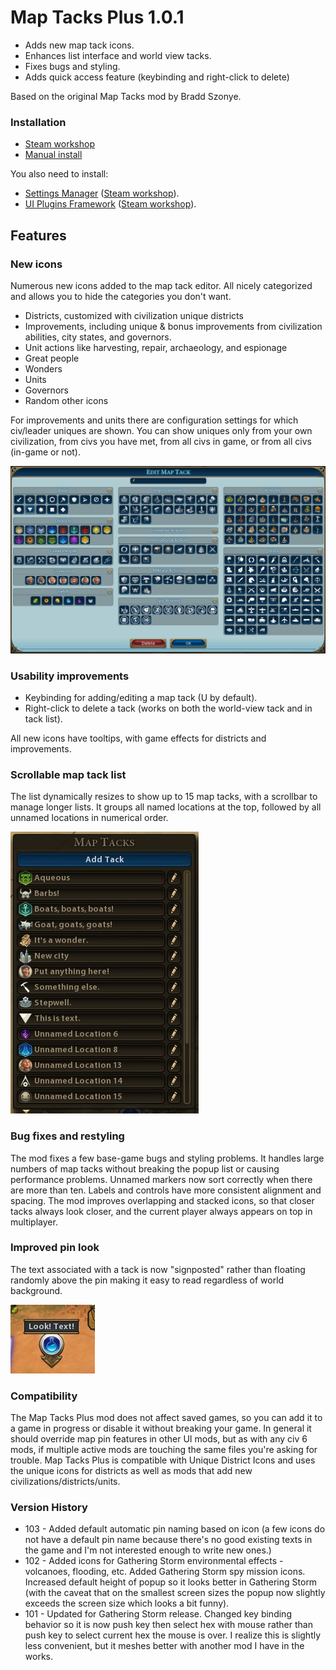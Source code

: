 # Map Tacks Plus 1.0.1 

* Adds new map tack icons.
* Enhances list interface and world view tacks.
* Fixes bugs and styling.
* Adds quick access feature (keybinding and right-click to delete)

Based on the original Map Tacks mod by Bradd Szonye.

### Installation 
* [Steam workshop](https://steamcommunity.com/sharedfiles/filedetails/?id=1566059738) 
* [Manual install](https://github.com/FiatAccompli/Civ6Mods/releases)

You also need to install:
* [Settings Manager](https://github.com/FiatAccompli/Civ6Mods/tree/master/SettingsManager) ([Steam workshop](https://steamcommunity.com/sharedfiles/filedetails/?id=1564628360)).
* [UI Plugins Framework](https://github.com/FiatAccompli/Civ6Mods/tree/master/UIPluginsFramework) ([Steam workshop](https://steamcommunity.com/sharedfiles/filedetails/?id=1632664596)).

## Features

### New icons
Numerous new icons added to the map tack editor.  All nicely categorized and 
allows you to hide the categories you don't want.

* Districts, customized with civilization unique districts
* Improvements, including unique & bonus improvements from civilization
  abilities, city states, and governors.
* Unit actions like harvesting, repair, archaeology, and espionage
* Great people
* Wonders
* Units
* Governors
* Random other icons

For improvements and units there are configuration settings for which civ/leader 
uniques are shown.  You can show uniques only from your own civilization, 
from civs you have met, from all civs in game, or from all civs (in-game or not).

![Map Tacks editor popup](Documentation/MapTacksEditor.jpg)

### Usability improvements
* Keybinding for adding/editing a map tack (U by default).
* Right-click to delete a tack (works on both the world-view tack and in tack list).

All new icons have tooltips, with game effects for districts and improvements.

### Scrollable map tack list 
The list dynamically resizes to show up to 15 map tacks, with a scrollbar to
manage longer lists.  It groups all named locations at the top, followed by all
unnamed locations in numerical order.

![Map Tacks list](Documentation/MapTacksList.jpg)

### Bug fixes and restyling
The mod fixes a few base-game bugs and styling problems.  It handles large
numbers of map tacks without breaking the popup list or causing performance
problems.  Unnamed markers now sort correctly when there are more than ten.
Labels and controls have more consistent alignment and spacing.  The mod
improves overlapping and stacked icons, so that closer tacks always look
closer, and the current player always appears on top in multiplayer.

### Improved pin look

The text associated with a tack is now "signposted" rather than floating randomly
above the pin making it easy to read regardless of world background.

![Map Tacks improved pin](Documentation/MapTack.jpg)


### Compatibility
The Map Tacks Plus mod does not affect saved games, so you can add it to a game in
progress or disable it without breaking your game.  In general it should override 
map pin features in other UI mods, but as with any civ 6 mods, if multiple active mods 
are touching the same files you're asking for trouble.  Map Tacks Plus is compatible
with Unique District Icons and uses the unique icons for districts as well as mods that 
add new civilizations/districts/units.

### Version History 
* 103 - Added default automatic pin naming based on icon (a few icons do not have 
  a default pin name because there's no good existing texts in the game and I'm not 
  interested enough to write new ones.)
* 102 - Added icons for Gathering Storm environmental effects - volcanoes, flooding, etc.
  Added Gathering Storm spy mission icons.  Increased default height of popup so it looks 
  better in Gathering Storm (with the caveat that on the smallest screen sizes the popup now
  slightly exceeds the screen size which looks a bit funny).
* 101 - Updated for Gathering Storm release.  Changed key binding behavior so it is now 
  push key then select hex with mouse rather than push key to select current hex the mouse
  is over.  I realize this is slightly less convenient, but it meshes better with another
  mod I have in the works.
